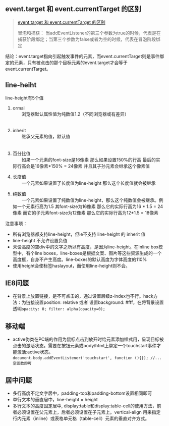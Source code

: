 ## event.target 和 event.currentTarget 的区别
>  [event.target 和 event.currentTarget 的区别](http://www.calledt.com/target-and-currenttarget/)
> 
> 冒泡和捕获： 当addEventListener的第三个参数为true的时候，代表是在捕获阶段绑定；当第三个参数为false或者为空的时候，代表在冒泡阶段绑定
> 

结论：event.target指向引起触发事件的元素，而event.currentTarget则是事件绑定的元素，只有被点击的那个目标元素的event.target才会等于event.currentTarget。


## line-heiht

line-height有5个值

1. ormal<br>
　　浏览器默认属性值为纯数值1.2（不同浏览器或有差异）<br>
　　
2. inherit<br>
　　继承父元素的值，默认值<br>
　　
3. 百分比值<br>
　　如果一个元素的font-size是16像素 那么如果设置150%的行高 最后的实际行高会是16像素*150% = 24像素 并且其子孙元素会继承这个像素值<br>

4. 长度值<br>
　　一个元素如果设置了长度值为line-height 那么这个长度值就会被继承<br>

5. 纯数值<br>
　　一个元素如果设置了纯数值为line-height，那么这个纯数值会被继承。例如一个元素行高为1.5 其font-size为16像素 那么它的实际行高为16 * 1.5 = 24像素 而它的子元素font-size为12像素 那么它的实际行高为12*1.5 = 18像素<br>

注意事项：

* 所有浏览器都支持line-height，但ie不支持 line-height 的 inherit 值
* line-height 不允许设置负值
* 未设高度的空div中的文字之所以有高度，是因为line-height。在inline box模型中，有个line boxes，line-boxes是根据文案、图片等这些资源生成的一个高度框，自身不产生高度。line-boxes的默认高度为字体高度的110%
* 使用height会使标签haslayout，而使用line-height则不会。



## IE8问题
* 在背景上放置链接，是不可点击的，通过设置层级z-index也不行。hack方法：为链接设置position: relative 或者 设置background: #fff，在将背景设置透明``` opacity: 0; filter: alpha(opacity=0); ```

## 移动端
* active伪类在PC端的作用为鼠标点击到放开时给元素添加样式用，呈现目标被点击的激活状态。需要在按钮元素或body/html上绑定一个touchstart事件才能激活:active状态。
<br>``` document.body.addEventListener('touchstart', function (){}); //...空函数即可 ```

## 居中问题

* 多行高度不定文字居中，padding-top和padding-bottom设置相同即可
* 单行文本的垂直居中，line-height = height
* 多行文本的高度固定居中, display:table和display:table-cell的使用方法，前者必须设置在父元素上，后者必须设置在子元素上。vertical-align 用来指定行内元素（inline）或表格单元格（table-cell）元素的垂直对齐方式。
